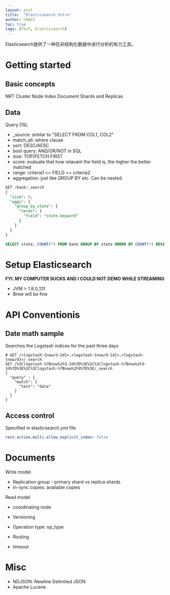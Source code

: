```yaml
---
layout: post
title:  "Elasticsearch Intro"
author: CHAXI
toc: true
tags: [Tech, Elasticsearch]
---
```


Elasticsearch提供了一种在非结构化数据中进行分析的有力工具。

# Getting started

## Basic concepts

NRT
Cluster 
Node
Index
Document
Shards and Replicas

## Data

Query DSL
* _source: similar to "SELECT FROM COL1, COL2"
* match_all: where clause
* sort: DESC/AESC
* bool query: AND/OR/NOT in SQL
* size: TOP/FETCH FIRST 
* score: evaluate that how relavant the field is, the higher the better matched
* range: criteria1 <= FIELD <= criteria2
* aggregation: just like GROUP BY etc. Can be nested.

```sql
GET /bank/_search
{
  "size": 0,
  "aggs": {
    "group_by_state": {
      "terms": {
        "field": "state.keyword"
      }
    }
  }
}

SELECT state, COUNT(*) FROM bank GROUP BY state ORDER BY COUNT(*) DESC
```

# Setup Elasticsearch

**FYI. MY COMPUTER SUCKS AND I COULD NOT DEMO WHILE STREAMING**

* JVM > 1.8.0_131
* Brew will be fine

# API Conventionis

## Date math sample

Searches the Logstash indices for the past three days

```LOL
# GET /<logstash-{now/d-2d}>,<logstash-{now/d-1d}>,<logstash-{now/d}>/_search
GET /%3Clogstash-%7Bnow%2Fd-2d%7D%3E%2C%3Clogstash-%7Bnow%2Fd-1d%7D%3E%2C%3Clogstash-%7Bnow%2Fd%7D%3E/_search
{
  "query" : {
    "match": {
      "test": "data"
    }
  }
}
```

## Access control

Specified in elasticsearch.yml file

```yaml
rest.action.multi.allow_explicit_index: false
```


# Documents

Write model
* Replication group - primary shard vs replica shards
* in-sync copies: available copies

Read model
* coordinating node


* Versioning
* Operation type: op_type
* Routing
* timeout


# Misc

* NDJSON: Newline Delimited JSON
* Apache Lucene